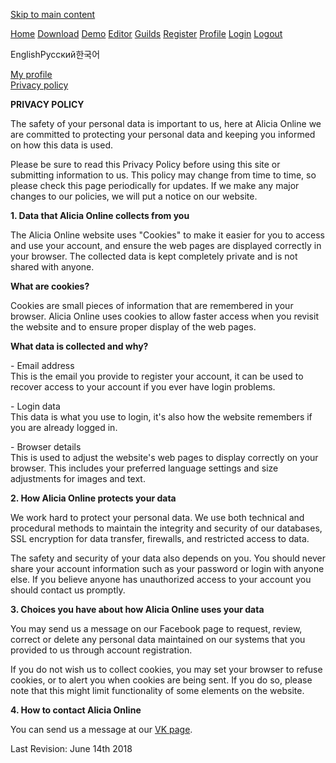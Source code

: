 [Skip to main content](#main-content)

[Home](https://aliciagame.com/) [Download](https://aliciagame.com/guide/download) [Demo](https://aliciagame.com/web) [Editor](https://aliciagame.com/editor) [Guilds](https://aliciagame.com/guilds) [Register](https://aliciagame.com/user/register) [Profile](https://aliciagame.com/user/login) [Login](https://aliciagame.com/user/login) [Logout](https://aliciagame.com/user/logout)

EnglishРусский한국어

  

 

[My profile](https://aliciagame.com/user/login)  
[Privacy policy](https://aliciagame.com/privacy)

**PRIVACY POLICY**

The safety of your personal data is important to us, here at Alicia Online we are committed to protecting your personal data and keeping you informed on how this data is used.

Please be sure to read this Privacy Policy before using this site or submitting information to us. This policy may change from time to time, so please check this page periodically for updates. If we make any major changes to our policies, we will put a notice on our website.

**1\. Data that Alicia Online collects from you**

The Alicia Online website uses "Cookies" to make it easier for you to access and use your account, and ensure the web pages are displayed correctly in your browser. The collected data is kept completely private and is not shared with anyone.

**What are cookies?**

Cookies are small pieces of information that are remembered in your browser. Alicia Online uses cookies to allow faster access when you revisit the website and to ensure proper display of the web pages.

**What data is collected and why?**

\- Email address  
This is the email you provide to register your account, it can be used to recover access to your account if you ever have login problems.

\- Login data  
This data is what you use to login, it's also how the website remembers if you are already logged in.

\- Browser details  
This is used to adjust the website's web pages to display correctly on your browser. This includes your preferred language settings and size adjustments for images and text.

**2\. How Alicia Online protects your data**

We work hard to protect your personal data. We use both technical and procedural methods to maintain the integrity and security of our databases, SSL encryption for data transfer, firewalls, and restricted access to data.

The safety and security of your data also depends on you. You should never share your account information such as your password or login with anyone else. If you believe anyone has unauthorized access to your account you should contact us promptly.

**3\. Choices you have about how Alicia Online uses your data**

You may send us a message on our Facebook page to request, review, correct or delete any personal data maintained on our systems that you provided to us through account registration.

If you do not wish us to collect cookies, you may set your browser to refuse cookies, or to alert you when cookies are being sent. If you do so, please note that this might limit functionality of some elements on the website.

**4\. How to contact Alicia Online**

You can send us a message at our [VK page](https://vk.com/alicia_english).

Last Revision: June 14th 2018